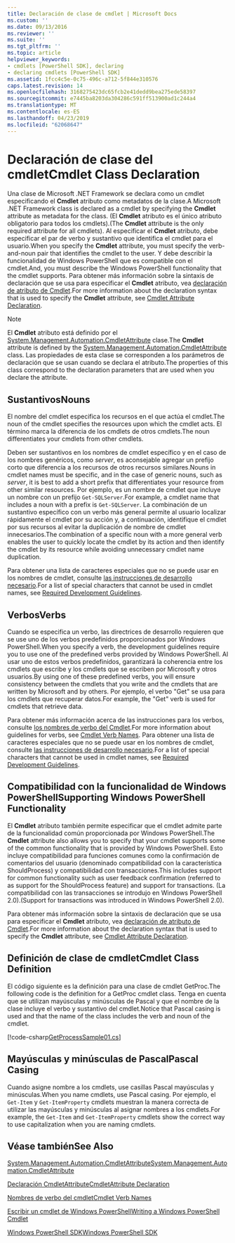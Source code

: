 ```yaml
---
title: Declaración de clase de cmdlet | Microsoft Docs
ms.custom: ''
ms.date: 09/13/2016
ms.reviewer: ''
ms.suite: ''
ms.tgt_pltfrm: ''
ms.topic: article
helpviewer_keywords:
- cmdlets [PowerShell SDK], declaring
- declaring cmdlets [PowerShell SDK]
ms.assetid: 1fcc4c5e-0c75-496c-a712-5f844e310576
caps.latest.revision: 14
ms.openlocfilehash: 3168275423dc65fcb2e41dedd9bea275ede58397
ms.sourcegitcommit: e7445ba8203da304286c591ff513900ad1c244a4
ms.translationtype: MT
ms.contentlocale: es-ES
ms.lasthandoff: 04/23/2019
ms.locfileid: "62068647"
---
```

# <a name="cmdlet-class-declaration"></a><span data-ttu-id="be496-102">Declaración de clase del cmdlet</span><span class="sxs-lookup"><span data-stu-id="be496-102">Cmdlet Class Declaration</span></span>

<span data-ttu-id="be496-103">Una clase de Microsoft .NET Framework se declara como un cmdlet especificando el **Cmdlet** atributo como metadatos de la clase.</span><span class="sxs-lookup"><span data-stu-id="be496-103">A Microsoft .NET Framework class is declared as a cmdlet by specifying the **Cmdlet** attribute as metadata for the class.</span></span> <span data-ttu-id="be496-104">(El **Cmdlet** atributo es el único atributo obligatorio para todos los cmdlets).</span><span class="sxs-lookup"><span data-stu-id="be496-104">(The **Cmdlet** attribute is the only required attribute for all cmdlets).</span></span> <span data-ttu-id="be496-105">Al especificar el **Cmdlet** atributo, debe especificar el par de verbo y sustantivo que identifica el cmdlet para el usuario.</span><span class="sxs-lookup"><span data-stu-id="be496-105">When you specify the **Cmdlet** attribute, you must specify the verb-and-noun pair that identifies the cmdlet to the user.</span></span> <span data-ttu-id="be496-106">Y debe describir la funcionalidad de Windows PowerShell que es compatible con el cmdlet.</span><span class="sxs-lookup"><span data-stu-id="be496-106">And, you must describe the Windows PowerShell functionality that the cmdlet supports.</span></span> <span data-ttu-id="be496-107">Para obtener más información sobre la sintaxis de declaración que se usa para especificar el **Cmdlet** atributo, vea [declaración de atributo de Cmdlet](./cmdlet-attribute-declaration.md).</span><span class="sxs-lookup"><span data-stu-id="be496-107">For more information about the declaration syntax that is used to specify the **Cmdlet** attribute, see [Cmdlet Attribute Declaration](./cmdlet-attribute-declaration.md).</span></span>

> [!NOTE]
> <span data-ttu-id="be496-108">El **Cmdlet** atributo está definido por el [System.Management.Automation.CmdletAttribute](/dotnet/api/System.Management.Automation.CmdletAttribute) clase.</span><span class="sxs-lookup"><span data-stu-id="be496-108">The **Cmdlet** attribute is defined by the [System.Management.Automation.CmdletAttribute](/dotnet/api/System.Management.Automation.CmdletAttribute) class.</span></span> <span data-ttu-id="be496-109">Las propiedades de esta clase se corresponden a los parámetros de declaración que se usan cuando se declara el atributo.</span><span class="sxs-lookup"><span data-stu-id="be496-109">The properties of this class correspond to the declaration parameters that are used when you declare the attribute.</span></span>

## <a name="nouns"></a><span data-ttu-id="be496-110">Sustantivos</span><span class="sxs-lookup"><span data-stu-id="be496-110">Nouns</span></span>

<span data-ttu-id="be496-111">El nombre del cmdlet especifica los recursos en el que actúa el cmdlet.</span><span class="sxs-lookup"><span data-stu-id="be496-111">The noun of the cmdlet specifies the resources upon which the cmdlet acts.</span></span> <span data-ttu-id="be496-112">El término marca la diferencia de los cmdlets de otros cmdlets.</span><span class="sxs-lookup"><span data-stu-id="be496-112">The noun differentiates your cmdlets from other cmdlets.</span></span>

<span data-ttu-id="be496-113">Deben ser sustantivos en los nombres de cmdlet específico y en el caso de los nombres genéricos, como *server*, es aconsejable agregar un prefijo corto que diferencia a los recursos de otros recursos similares.</span><span class="sxs-lookup"><span data-stu-id="be496-113">Nouns in cmdlet names must be specific, and in the case of generic nouns, such as *server*, it is best to add a short prefix that differentiates your resource from other similar resources.</span></span> <span data-ttu-id="be496-114">Por ejemplo, es un nombre de cmdlet que incluye un nombre con un prefijo `Get-SQLServer`.</span><span class="sxs-lookup"><span data-stu-id="be496-114">For example, a cmdlet name that includes a noun with a prefix is `Get-SQLServer`.</span></span> <span data-ttu-id="be496-115">La combinación de un sustantivo específico con un verbo más general permite al usuario localizar rápidamente el cmdlet por su acción y, a continuación, identifique el cmdlet por sus recursos al evitar la duplicación de nombre de cmdlet innecesarios.</span><span class="sxs-lookup"><span data-stu-id="be496-115">The combination of a specific noun with a more general verb enables the user to quickly locate the cmdlet by its action and then identify the cmdlet by its resource while avoiding unnecessary cmdlet name duplication.</span></span>

<span data-ttu-id="be496-116">Para obtener una lista de caracteres especiales que no se puede usar en los nombres de cmdlet, consulte [las instrucciones de desarrollo necesario](./required-development-guidelines.md).</span><span class="sxs-lookup"><span data-stu-id="be496-116">For a list of special characters that cannot be used in cmdlet names, see [Required Development Guidelines](./required-development-guidelines.md).</span></span>

## <a name="verbs"></a><span data-ttu-id="be496-117">Verbos</span><span class="sxs-lookup"><span data-stu-id="be496-117">Verbs</span></span>

<span data-ttu-id="be496-118">Cuando se especifica un verbo, las directrices de desarrollo requieren que se use uno de los verbos predefinidos proporcionados por Windows PowerShell.</span><span class="sxs-lookup"><span data-stu-id="be496-118">When you specify a verb, the development guidelines require you to use one of the predefined verbs provided by Windows PowerShell.</span></span> <span data-ttu-id="be496-119">Al usar uno de estos verbos predefinidos, garantizará la coherencia entre los cmdlets que escribe y los cmdlets que se escriben por Microsoft y otros usuarios.</span><span class="sxs-lookup"><span data-stu-id="be496-119">By using one of these predefined verbs, you will ensure consistency between the cmdlets that you write and the cmdlets that are written by Microsoft and by others.</span></span> <span data-ttu-id="be496-120">Por ejemplo, el verbo "Get" se usa para los cmdlets que recuperar datos.</span><span class="sxs-lookup"><span data-stu-id="be496-120">For example, the "Get" verb is used for cmdlets that retrieve data.</span></span>

<span data-ttu-id="be496-121">Para obtener más información acerca de las instrucciones para los verbos, consulte [los nombres de verbo del Cmdlet](./approved-verbs-for-windows-powershell-commands.md).</span><span class="sxs-lookup"><span data-stu-id="be496-121">For more information about guidelines for verbs, see [Cmdlet Verb Names](./approved-verbs-for-windows-powershell-commands.md).</span></span> <span data-ttu-id="be496-122">Para obtener una lista de caracteres especiales que no se puede usar en los nombres de cmdlet, consulte [las instrucciones de desarrollo necesario](./required-development-guidelines.md).</span><span class="sxs-lookup"><span data-stu-id="be496-122">For a list of special characters that cannot be used in cmdlet names, see [Required Development Guidelines](./required-development-guidelines.md).</span></span>

## <a name="supporting-windows-powershell-functionality"></a><span data-ttu-id="be496-123">Compatibilidad con la funcionalidad de Windows PowerShell</span><span class="sxs-lookup"><span data-stu-id="be496-123">Supporting Windows PowerShell Functionality</span></span>

<span data-ttu-id="be496-124">El **Cmdlet** atributo también permite especificar que el cmdlet admite parte de la funcionalidad común proporcionada por Windows PowerShell.</span><span class="sxs-lookup"><span data-stu-id="be496-124">The **Cmdlet** attribute also allows you to specify that your cmdlet supports some of the common functionality that is provided by Windows PowerShell.</span></span> <span data-ttu-id="be496-125">Esto incluye compatibilidad para funciones comunes como la confirmación de comentarios del usuario (denominado compatibilidad con la característica ShouldProcess) y compatibilidad con transacciones.</span><span class="sxs-lookup"><span data-stu-id="be496-125">This includes support for common functionality such as user feedback confirmation (referred to as support for the ShouldProcess feature) and support for transactions.</span></span> <span data-ttu-id="be496-126">(La compatibilidad con las transacciones se introdujo en Windows PowerShell 2.0).</span><span class="sxs-lookup"><span data-stu-id="be496-126">(Support for transactions was introduced in Windows PowerShell 2.0).</span></span>

<span data-ttu-id="be496-127">Para obtener más información sobre la sintaxis de declaración que se usa para especificar el **Cmdlet** atributo, vea [declaración de atributo de Cmdlet](./cmdlet-attribute-declaration.md).</span><span class="sxs-lookup"><span data-stu-id="be496-127">For more information about the declaration syntax that is used to specify the **Cmdlet** attribute, see [Cmdlet Attribute Declaration](./cmdlet-attribute-declaration.md).</span></span>

## <a name="cmdlet-class-definition"></a><span data-ttu-id="be496-128">Definición de clase de cmdlet</span><span class="sxs-lookup"><span data-stu-id="be496-128">Cmdlet Class Definition</span></span>

<span data-ttu-id="be496-129">El código siguiente es la definición para una clase de cmdlet GetProc.</span><span class="sxs-lookup"><span data-stu-id="be496-129">The following code is the definition for a GetProc cmdlet class.</span></span> <span data-ttu-id="be496-130">Tenga en cuenta que se utilizan mayúsculas y minúsculas de Pascal y que el nombre de la clase incluye el verbo y sustantivo del cmdlet.</span><span class="sxs-lookup"><span data-stu-id="be496-130">Notice that Pascal casing is used and that the name of the class includes the verb and noun of the cmdlet.</span></span>

[!code-csharp[GetProcessSample01.cs](../../powershell-sdk-samples/SDK-2.0/csharp/GetProcessSample01/GetProcessSample01.cs#L33-L34 "GetProcessSample01.cs")]

## <a name="pascal-casing"></a><span data-ttu-id="be496-131">Mayúsculas y minúsculas de Pascal</span><span class="sxs-lookup"><span data-stu-id="be496-131">Pascal Casing</span></span>

<span data-ttu-id="be496-132">Cuando asigne nombre a los cmdlets, use casillas Pascal mayúsculas y minúsculas.</span><span class="sxs-lookup"><span data-stu-id="be496-132">When you name cmdlets, use Pascal casing.</span></span> <span data-ttu-id="be496-133">Por ejemplo, el `Get-Item` y `Get-ItemProperty` cmdlets muestran la manera correcta de utilizar las mayúsculas y minúsculas al asignar nombres a los cmdlets.</span><span class="sxs-lookup"><span data-stu-id="be496-133">For example, the `Get-Item` and `Get-ItemProperty` cmdlets show the correct way to use capitalization when you are naming cmdlets.</span></span>

## <a name="see-also"></a><span data-ttu-id="be496-134">Véase también</span><span class="sxs-lookup"><span data-stu-id="be496-134">See Also</span></span>

[<span data-ttu-id="be496-135">System.Management.Automation.CmdletAttribute</span><span class="sxs-lookup"><span data-stu-id="be496-135">System.Management.Automation.CmdletAttribute</span></span>](/dotnet/api/System.Management.Automation.CmdletAttribute)

[<span data-ttu-id="be496-136">Declaración CmdletAttribute</span><span class="sxs-lookup"><span data-stu-id="be496-136">CmdletAttribute Declaration</span></span>](./cmdlet-attribute-declaration.md)

[<span data-ttu-id="be496-137">Nombres de verbo del cmdlet</span><span class="sxs-lookup"><span data-stu-id="be496-137">Cmdlet Verb Names</span></span>](./approved-verbs-for-windows-powershell-commands.md)

[<span data-ttu-id="be496-138">Escribir un cmdlet de Windows PowerShell</span><span class="sxs-lookup"><span data-stu-id="be496-138">Writing a Windows PowerShell Cmdlet</span></span>](./writing-a-windows-powershell-cmdlet.md)

[<span data-ttu-id="be496-139">Windows PowerShell SDK</span><span class="sxs-lookup"><span data-stu-id="be496-139">Windows PowerShell SDK</span></span>](../windows-powershell-reference.md)
